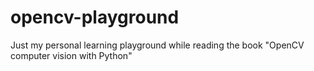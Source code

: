 # opencv-playground

Just my personal learning playground while reading the book "OpenCV computer vision with Python"
